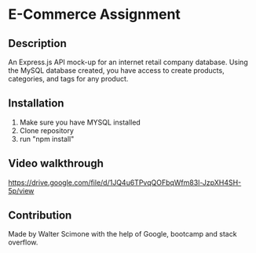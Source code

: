 # E-Commerce Assignment

## Description

An Express.js API mock-up for an internet retail company database. Using the MySQL database created, you have access to create products, categories, and tags for any product.   


## Installation

1) Make sure you have MYSQL installed
2) Clone repository
3) run "npm install"


## Video walkthrough
https://drive.google.com/file/d/1JQ4u6TPvqQOFbqWfm83l-JzpXH4SH-5p/view

## Contribution

Made by Walter Scimone with the help of Google, bootcamp and stack overflow.